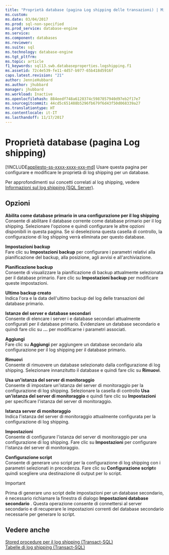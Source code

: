 ```yaml
---
title: "Proprietà database (pagina Log shipping delle transazioni) | Microsoft Docs"
ms.custom: 
ms.date: 03/04/2017
ms.prod: sql-non-specified
ms.prod_service: database-engine
ms.service: 
ms.component: databases
ms.reviewer: 
ms.suite: sql
ms.technology: database-engine
ms.tgt_pltfrm: 
ms.topic: article
f1_keywords: sql13.swb.databaseproperties.logshipping.f1
ms.assetid: 72c4e539-fe11-4d57-b977-65b418d5916f
caps.latest.revision: "21"
author: JennieHubbard
ms.author: jhubbard
manager: jhubbard
ms.workload: Inactive
ms.openlocfilehash: 884eedf748a6128374c5987857940d97eb2f17e7
ms.sourcegitcommit: 44cd5c651488b5296fb679f6d43f50d068339a27
ms.translationtype: HT
ms.contentlocale: it-IT
ms.lasthandoff: 11/17/2017
---
```

# <a name="database-properties-transaction-log-shipping-page"></a>Proprietà database (pagina Log shipping)
[!INCLUDE[appliesto-ss-xxxx-xxxx-xxx-md](../../includes/appliesto-ss-xxxx-xxxx-xxx-md.md)] Usare questa pagina per configurare e modificare le proprietà di log shipping per un database.  
  
 Per approfondimenti sui concetti correlati al log shipping, vedere [Informazioni sul log shipping &#40;SQL Server&#41;](../../database-engine/log-shipping/about-log-shipping-sql-server.md).  
  
## <a name="options"></a>Opzioni  
 **Abilita come database primario in una configurazione per il log shipping**  
 Consente di abilitare il database corrente come database primario per il log shipping. Selezionare l'opzione e quindi configurare le altre opzioni disponibili in questa pagina. Se si deseleziona questa casella di controllo, la configurazione di log shipping verrà eliminata per questo database.  
  
 **Impostazioni backup**  
 Fare clic su **Impostazioni backup** per configurare i parametri relativi alla pianificazione del backup, alla posizione, agli avvisi e all'archiviazione.  
  
 **Pianificazione backup**  
 Consente di visualizzare la pianificazione di backup attualmente selezionata per il database primario. Fare clic su **Impostazioni backup** per modificare queste impostazioni.  
  
 **Ultimo backup creato**  
 Indica l'ora e la data dell'ultimo backup del log delle transazioni del database primario.  
  
 **Istanze del server e database secondari**  
 Consente di elencare i server i e database secondari attualmente configurati per il database primario. Evidenziare un database secondario e quindi fare clic su **...** per modificarne i parametri associati.  
  
 **Aggiungi**  
 Fare clic su **Aggiungi** per aggiungere un database secondario alla configurazione per il log shipping per il database primario.  
  
 **Rimuovi**  
 Consente di rimuovere un database selezionato dalla configurazione di log shipping. Selezionare innanzitutto il database e quindi fare clic su **Rimuovi**.  
  
 **Usa un'istanza del server di monitoraggio**  
 Consente di impostare un'istanza del server di monitoraggio per la configurazione di log shipping. Selezionare la casella di controllo **Usa un'istanza del server di monitoraggio** e quindi fare clic su **Impostazioni** per specificare l'istanza del server di monitoraggio.  
  
 **Istanza server di monitoraggio**  
 Indica l'istanza del server di monitoraggio attualmente configurata per la configurazione di log shipping.  
  
 **Impostazioni**  
 Consente di configurare l'istanza del server di monitoraggio per una configurazione di log shipping. Fare clic su **Impostazioni** per configurare l'istanza del server di monitoraggio.  
  
 **Configurazione script**  
 Consente di generare uno script per la configurazione di log shipping con i parametri selezionati in precedenza. Fare clic su **Configurazione script**e quindi scegliere una destinazione di output per lo script.  
  
> [!IMPORTANT]  
>  Prima di generare uno script delle impostazioni per un database secondario, è necessario richiamare la finestra di dialogo **Impostazioni database secondario** . Questa operazione consente di connettersi al server secondario e di recuperare le impostazioni correnti del database secondario necessarie per generare lo script.  
  
## <a name="see-also"></a>Vedere anche  
 [Stored procedure per il log shipping &#40;Transact-SQL&#41;](../../relational-databases/system-stored-procedures/log-shipping-stored-procedures-transact-sql.md)   
 [Tabelle di log shipping &#40;Transact-SQL&#41;](../../relational-databases/system-tables/log-shipping-tables-transact-sql.md)  
  
  
